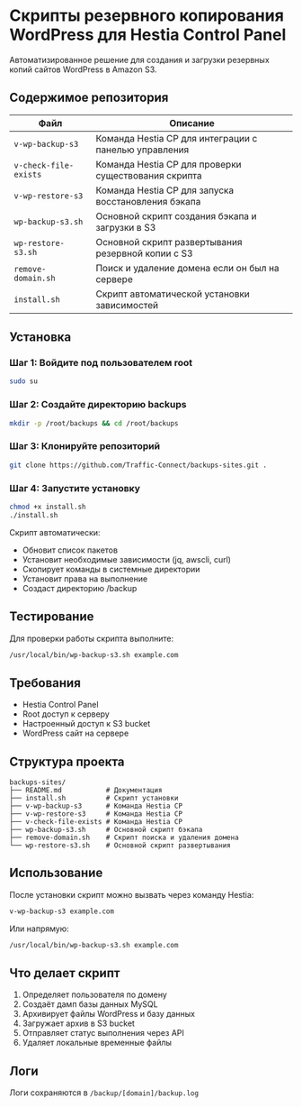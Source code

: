 # Скрипты резервного копирования WordPress для Hestia Control Panel

Автоматизированное решение для создания и загрузки резервных копий сайтов WordPress в Amazon S3.

## Содержимое репозитория

| Файл | Описание                                              |
|------|-------------------------------------------------------|
| `v-wp-backup-s3` | Команда Hestia CP для интеграции с панелью управления |
| `v-check-file-exists` | Команда Hestia CP для проверки существования скрипта  |
| `v-wp-restore-s3` | Команда Hestia CP для запуска восстановления бэкапа   |
| `wp-backup-s3.sh` | Основной скрипт создания бэкапа и загрузки в S3       |
| `wp-restore-s3.sh` | Основной скрипт развертывания резервной копии с S3    |
| `remove-domain.sh` | Поиск и удаление домена если он был на сервере        |
| `install.sh` | Скрипт автоматической установки зависимостей          |

## Установка

### Шаг 1: Войдите под пользователем root

```bash
sudo su
```

### Шаг 2: Создайте директорию backups

```bash
mkdir -p /root/backups && cd /root/backups
```

### Шаг 3: Клонируйте репозиторий

```bash
git clone https://github.com/Traffic-Connect/backups-sites.git .
```

### Шаг 4: Запустите установку

```bash
chmod +x install.sh
./install.sh
```

Скрипт автоматически:
- Обновит список пакетов
- Установит необходимые зависимости (jq, awscli, curl)
- Скопирует команды в системные директории
- Установит права на выполнение
- Создаст директорию /backup

## Тестирование

Для проверки работы скрипта выполните:

```bash
/usr/local/bin/wp-backup-s3.sh example.com
```

## Требования

- Hestia Control Panel
- Root доступ к серверу
- Настроенный доступ к S3 bucket
- WordPress сайт на сервере

## Структура проекта

```
backups-sites/
├── README.md           # Документация
├── install.sh          # Скрипт установки
├── v-wp-backup-s3      # Команда Hestia CP
├── v-wp-restore-s3     # Команда Hestia CP
├── v-check-file-exists # Команда Hestia CP
├── wp-backup-s3.sh     # Основной скрипт бэкапа
├── remove-domain.sh    # Скрипт поиска и удаления домена
└── wp-restore-s3.sh    # Основной скрипт развертывания
```

## Использование

После установки скрипт можно вызвать через команду Hestia:

```bash
v-wp-backup-s3 example.com
```

Или напрямую:

```bash
/usr/local/bin/wp-backup-s3.sh example.com
```

## Что делает скрипт

1. Определяет пользователя по домену
2. Создаёт дамп базы данных MySQL
3. Архивирует файлы WordPress и базу данных
4. Загружает архив в S3 bucket
5. Отправляет статус выполнения через API
6. Удаляет локальные временные файлы

## Логи

Логи сохраняются в `/backup/[domain]/backup.log`

